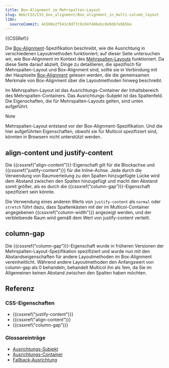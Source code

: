 ```yaml
---
title: Box-Alignment im Mehrspalten-Layout
slug: Web/CSS/CSS_box_alignment/Box_alignment_in_multi-column_layout
l10n:
  sourceCommit: 4e508e2f543c0d77c9c04f406ebc8e9db7e965be
---
```


{{CSSRef}}

Die [Box-Alignment](/de/docs/Web/CSS/CSS_box_alignment)-Spezifikation beschreibt, wie die Ausrichtung in verschiedenen Layoutmethoden funktioniert; auf dieser Seite untersuchen wir, wie Box-Alignment im Kontext des [Mehrspalten-Layouts](/de/docs/Web/CSS/CSS_multicol_layout) funktioniert. Da diese Seite darauf abzielt, Dinge zu detaillieren, die spezifisch für Mehrspalten-Layout und Box-Alignment sind, sollte sie in Verbindung mit der Hauptseite [Box-Alignment](/de/docs/Web/CSS/CSS_box_alignment) gelesen werden, die die gemeinsamen Merkmale von Box-Alignment über die Layoutmethoden hinweg beschreibt.

Im Mehrspalten-Layout ist das Ausrichtungs-Container der Inhaltsbereich des Mehrspalten-Containers. Das Ausrichtungs-Subjekt ist das Spaltenfeld. Die Eigenschaften, die für Mehrspalten-Layouts gelten, sind unten aufgeführt.

> [!NOTE]
> Mehrspalten-Layout entstand vor der Box-Alignment-Spezifikation. Und die hier aufgeführten Eigenschaften, obwohl sie für Multicol spezifiziert sind, könnten in Browsern nicht unterstützt werden.

## align-content und justify-content

Die {{cssxref("align-content")}}-Eigenschaft gilt für die Blockachse und {{cssxref("justify-content")}} für die Inline-Achse. Jede durch die Verwendung von Raumverteilung zu den Spalten hinzugefügte Lücke wird dem Abstand zwischen den Spalten hinzugefügt und macht den Abstand somit größer, als es durch die {{cssxref("column-gap")}}-Eigenschaft spezifiziert sein könnte.

Die Verwendung eines anderen Werts von `justify-content` als `normal` oder `stretch` führt dazu, dass Spaltenkästen mit der im Multicol-Container angegebenen {{cssxref("column-width")}} angezeigt werden, und der verbleibende Raum wird gemäß dem Wert von justify-content verteilt.

## column-gap

Die {{cssxref("column-gap")}}-Eigenschaft wurde in früheren Versionen der Mehrspalten-Layout-Spezifikation spezifiziert und wurde nun mit den Abstandseigenschaften für andere Layoutmethoden im Box-Alignment vereinheitlicht. Während andere Layoutmethoden den Anfangswert von column-gap als 0 behandeln, behandelt Multicol ihn als 1em, da Sie im Allgemeinen keinen Abstand zwischen den Spalten haben möchten.

## Referenz

### CSS-Eigenschaften

- {{cssxref("justify-content")}}
- {{cssxref("align-content")}}
- {{cssxref("column-gap")}}

### Glossareinträge

- [Ausrichtungs-Subjekt](/de/docs/Glossary/Alignment_Subject)
- [Ausrichtungs-Container](/de/docs/Glossary/Alignment_Container)
- [Fallback-Ausrichtung](/de/docs/Glossary/Fallback_Alignment)
